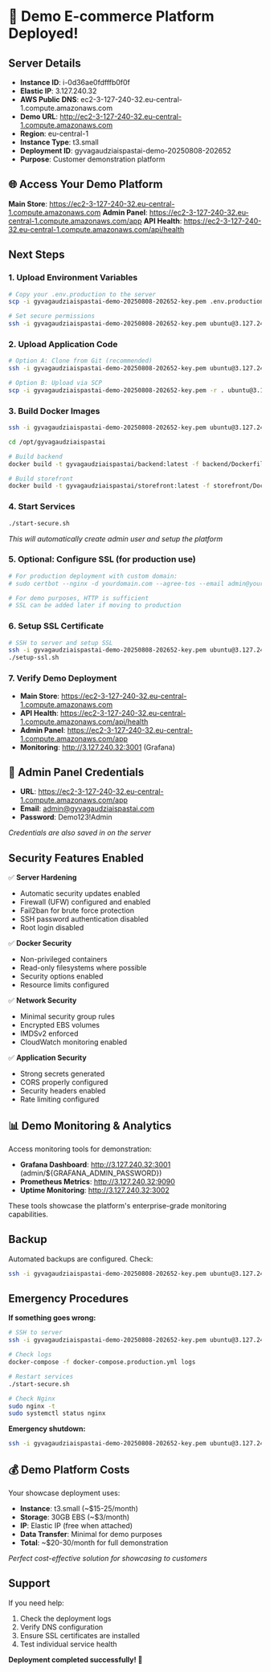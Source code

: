 # 🚀 Demo E-commerce Platform Deployed!

## Server Details
- **Instance ID**: i-0d36ae0fdfffb0f0f
- **Elastic IP**: 3.127.240.32
- **AWS Public DNS**: ec2-3-127-240-32.eu-central-1.compute.amazonaws.com
- **Demo URL**: http://ec2-3-127-240-32.eu-central-1.compute.amazonaws.com
- **Region**: eu-central-1
- **Instance Type**: t3.small
- **Deployment ID**: gyvagaudziaispastai-demo-20250808-202652
- **Purpose**: Customer demonstration platform

## 🌐 Access Your Demo Platform

**Main Store**: https://ec2-3-127-240-32.eu-central-1.compute.amazonaws.com
**Admin Panel**: https://ec2-3-127-240-32.eu-central-1.compute.amazonaws.com/app
**API Health**: https://ec2-3-127-240-32.eu-central-1.compute.amazonaws.com/api/health

## Next Steps

### 1. Upload Environment Variables
```bash
# Copy your .env.production to the server
scp -i gyvagaudziaispastai-demo-20250808-202652-key.pem .env.production ubuntu@3.127.240.32:/opt/gyvagaudziaispastai/

# Set secure permissions
ssh -i gyvagaudziaispastai-demo-20250808-202652-key.pem ubuntu@3.127.240.32 "chmod 600 /opt/gyvagaudziaispastai/.env.production"
```

### 2. Upload Application Code
```bash
# Option A: Clone from Git (recommended)
ssh -i gyvagaudziaispastai-demo-20250808-202652-key.pem ubuntu@3.127.240.32 "cd /opt/gyvagaudziaispastai && git clone https://github.com/your-repo/gyvagaudziaispastai-store.git ."

# Option B: Upload via SCP
scp -i gyvagaudziaispastai-demo-20250808-202652-key.pem -r . ubuntu@3.127.240.32:/opt/gyvagaudziaispastai/
```

### 3. Build Docker Images
```bash
ssh -i gyvagaudziaispastai-demo-20250808-202652-key.pem ubuntu@3.127.240.32

cd /opt/gyvagaudziaispastai

# Build backend
docker build -t gyvagaudziaispastai/backend:latest -f backend/Dockerfile.production backend/

# Build storefront
docker build -t gyvagaudziaispastai/storefront:latest -f storefront/Dockerfile.production storefront/
```

### 4. Start Services
```bash
./start-secure.sh
```

*This will automatically create admin user and setup the platform*

### 5. Optional: Configure SSL (for production use)
```bash
# For production deployment with custom domain:
# sudo certbot --nginx -d yourdomain.com --agree-tos --email admin@yourdomain.com

# For demo purposes, HTTP is sufficient
# SSL can be added later if moving to production
```

### 6. Setup SSL Certificate
```bash
# SSH to server and setup SSL
ssh -i gyvagaudziaispastai-demo-20250808-202652-key.pem ubuntu@3.127.240.32
./setup-ssl.sh
```

### 7. Verify Demo Deployment
- **Main Store**: https://ec2-3-127-240-32.eu-central-1.compute.amazonaws.com
- **API Health**: https://ec2-3-127-240-32.eu-central-1.compute.amazonaws.com/api/health
- **Admin Panel**: https://ec2-3-127-240-32.eu-central-1.compute.amazonaws.com/app
- **Monitoring**: http://3.127.240.32:3001 (Grafana)

## 🔑 **Admin Panel Credentials**

- **URL**: https://ec2-3-127-240-32.eu-central-1.compute.amazonaws.com/app
- **Email**: admin@gyvagaudziaispastai.com
- **Password**: Demo123!Admin

*Credentials are also saved in  on the server*

## Security Features Enabled

✅ **Server Hardening**
- Automatic security updates enabled
- Firewall (UFW) configured and enabled
- Fail2ban for brute force protection
- SSH password authentication disabled
- Root login disabled

✅ **Docker Security**
- Non-privileged containers
- Read-only filesystems where possible
- Security options enabled
- Resource limits configured

✅ **Network Security**
- Minimal security group rules
- Encrypted EBS volumes
- IMDSv2 enforced
- CloudWatch monitoring enabled

✅ **Application Security**
- Strong secrets generated
- CORS properly configured
- Security headers enabled
- Rate limiting configured

## 📊 Demo Monitoring & Analytics

Access monitoring tools for demonstration:
- **Grafana Dashboard**: http://3.127.240.32:3001 (admin/${GRAFANA_ADMIN_PASSWORD})
- **Prometheus Metrics**: http://3.127.240.32:9090
- **Uptime Monitoring**: http://3.127.240.32:3002

These tools showcase the platform's enterprise-grade monitoring capabilities.

## Backup

Automated backups are configured. Check:
```bash
ssh -i gyvagaudziaispastai-demo-20250808-202652-key.pem ubuntu@3.127.240.32 "ls -la /opt/gyvagaudziaispastai/backups/"
```

## Emergency Procedures

**If something goes wrong:**
```bash
# SSH to server
ssh -i gyvagaudziaispastai-demo-20250808-202652-key.pem ubuntu@3.127.240.32

# Check logs
docker-compose -f docker-compose.production.yml logs

# Restart services
./start-secure.sh

# Check Nginx
sudo nginx -t
sudo systemctl status nginx
```

**Emergency shutdown:**
```bash
ssh -i gyvagaudziaispastai-demo-20250808-202652-key.pem ubuntu@3.127.240.32 "docker-compose -f /opt/gyvagaudziaispastai/docker-compose.production.yml down && sudo nginx -s stop"
```

## 💰 Demo Platform Costs

Your showcase deployment uses:
- **Instance**: t3.small (~$15-25/month)
- **Storage**: 30GB EBS (~$3/month)
- **IP**: Elastic IP (free when attached)
- **Data Transfer**: Minimal for demo purposes
- **Total**: ~$20-30/month for full demonstration

*Perfect cost-effective solution for showcasing to customers*

## Support

If you need help:
1. Check the deployment logs
2. Verify DNS configuration
3. Ensure SSL certificates are installed
4. Test individual service health

**Deployment completed successfully! 🎉**
